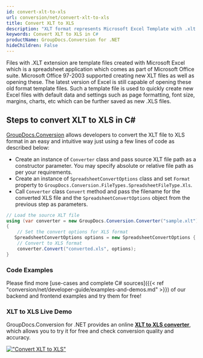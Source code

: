 ```yaml
---
id: convert-xlt-to-xls
url: conversion/net/convert-xlt-to-xls
title: Convert XLT to XLS
description: "XLT format represents Microsoft Excel Template with .xlt extension. Learn how to convert XLT to XLS file programmatically in C# language using GroupDocs.Conversion for .NET library."
keywords: Convert XLT to XLS in C#
productName: GroupDocs.Conversion for .NET
hideChildren: False
---
```


Files with .XLT extension are template files created with Microsoft Excel which is a spreadsheet application which comes as part of Microsoft Office suite. Microsoft Office 97-2003 supported creating new XLT files as well as opening these. The latest version of Excel is still capable of opening these old format template files. Such a template file is used to quickly create new Excel files with default data and settings such as page formatting, font size, margins, charts, etc which can be further saved as new .XLS files.

## Steps to convert XLT to XLS in C#

[GroupDocs.Conversion](https://products.groupdocs.com/conversion/net) allows developers to convert the XLT file to XLS format in an easy and intuitive way just using a few lines of code as described below:

* Create an instance of `Converter` class and pass source XLT file path as a constructor parameter. You may specify absolute or relative file path as per your requirements. 
* Create an instance of `SpreadsheetConvertOptions` class and set `Format` property to `GroupDocs.Conversion.FileTypes.SpreadsheetFileType.Xls`.
* Call `Converter` class `Convert` method and pass the filename for the converted XLS file and the `SpreadsheetConvertOptions` object from the previous step as parameters.

```csharp
// Load the source XLT file
using (var converter = new GroupDocs.Conversion.Converter("sample.xlt"))
{
    // Set the convert options for XLS format
   SpreadsheetConvertOptions options = new SpreadsheetConvertOptions { Format = GroupDocs.Conversion.FileTypes.SpreadsheetFileType.Xls };
    // Convert to XLS format
    converter.Convert("converted.xls", options);
}
```

### Code Examples

Please find more [use-cases and complete C# sources]({{< ref "conversion/net/developer-guide/examples-and-demos.md" >}}) of our backend and frontend examples and try them for free!

### XLT to XLS Live Demo

GroupDocs.Conversion for .NET provides an online [**XLT to XLS converter**](https://products.groupdocs.app/conversion/xlt-to-xls), which allows you to try it for free and check conversion quality and accuracy.

[!["Convert XLT to XLS"](conversion/net/images/convert-to-xls/convert-xlt-to-xls.png)](https://products.groupdocs.app/conversion/xlt-to-xls)